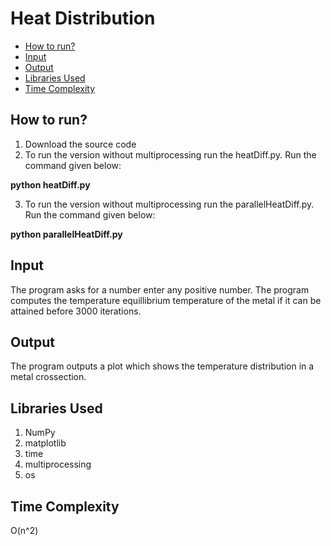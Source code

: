 # Heat Distribution
* [How to run?](how-to-run?)
* [Input](Input)
* [Output](Output)
* [Libraries Used](Libraries-Used)
* [Time Complexity](Time-Complexity)

## How to run?
1. Download the source code
2. To run the version without multiprocessing run the heatDiff.py. Run the command given below:
 
**python heatDiff.py**

3.  To run the version without multiprocessing run the parallelHeatDiff.py. Run the command given below:
 
**python parallelHeatDiff.py**

## Input
The program asks for a number enter any positive number. The program computes the temperature equillibrium temperature of the metal if it can be attained before 3000 iterations.

## Output
The program outputs a plot which shows the temperature distribution in a metal crossection.

## Libraries Used
1. NumPy
2. matplotlib
3. time
4. multiprocessing
5. os

## Time Complexity
O(n^2)
